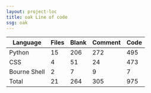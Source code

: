 ```yaml
---
layout: project-loc
title: oak Line of code
ssg: oak
---
```

<div class="table-responsive">
<table class="table">
<thead><tr>
<th>Language</th>
<th>Files</th>
<th>Blank</th>
<th>Comment</th>
<th>Code</th>
</tr></thead><tbody>
<tr><td>Python</td><td> 15</td><td> 206</td><td> 272</td><td> 495</td></tr>
<tr><td>CSS</td><td> 4</td><td> 51</td><td> 24</td><td> 473</td></tr>
<tr><td>Bourne Shell</td><td> 2</td><td> 7</td><td> 9</td><td> 7</td></tr>
<tr><td>Total</td><td>21</td><td>264</td><td>305</td><td>975</td></tr>
</tbody></table></div>
